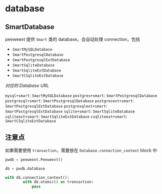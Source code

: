 # database


## SmartDatabase

peeweext 提供 `Smart` 类的 database。会自动处理 connection，包括

- `SmartMySQLDatabase`
- `SmartPostgresqlDatabase`
- `SmartPostgresqlExtDatabase`
- `SmartSqliteDatabase`
- `SmartSqliteExtDatabase`
- `SmartCSqliteExtDatabase`

*对应的 Database URL*

`mysql+smart`: `SmartMySQLDatabase`
`postgres+smart`: `SmartPostgresqlDatabase`
`postgresql+smart`: `SmartPostgresqlDatabase`
`postgresext+smart`: `SmartPostgresqlExtDatabase`
`postgresqlext+smart`: `SmartPostgresqlExtDatabase`
`sqlite+smart`: `SmartSqliteDatabase`
`sqliteext+smart`: `SmartSqliteExtDatabase`
`csqliteext+smart`: `SmartCSqliteExtDatabase`

## 注意点

如果需要使用 `transaction`，需要放在 `Database.connection_context` block 中

```python
pwdb = peeweext.Peeweext()

db = pwdb.database

with db.connection_context():
        with db.atomic() as transaction:
            pass
```
